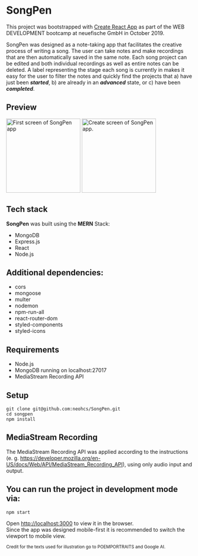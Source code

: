 # SongPen

This project was bootstrapped with [Create React App](https://github.com/facebook/create-react-app) as part of the WEB DEVELOPMENT bootcamp at neuefische GmbH in October 2019.

SongPen was designed as a note-taking app that facilitates the creative process of writing a song. The user can take notes and make recordings that are then automatically saved in the same note. Each song project can be edited and both individual recordings as well as entire notes can be deleted. A label representing the stage each song is currently in makes it easy for the user to filter the notes and quickly find the projects that a) have just been ***started***, b) are already in an ***advanced*** state, or c) have been ***completed***.

## Preview
<img width="200" src="https://res.cloudinary.com/dym5cwcpv/image/upload/v1572264216/localhost_3000__iPhone_6_7_8_wsbjw0.png" alt="First screen of SongPen app"/> <img width="200" src="https://res.cloudinary.com/dym5cwcpv/image/upload/v1572264216/localhost_3000__iPhone_6_7_8_1_tinicg.png" alt="Create screen of SongPen app."/>


## Tech stack

**SongPen** was built using the **MERN** Stack:

- MongoDB
- Express.js
- React
- Node.js
    
## Additional dependencies:

- cors
- mongoose
- multer
- nodemon
- npm-run-all
- react-router-dom
- styled-components
- styled-icons
    
## Requirements

- Node.js
- MongoDB running on localhost:27017
- MediaStream Recording API
    
## Setup

    git clone git@github.com:neohcs/SongPen.git
    cd songpen
    npm install

## MediaStream Recording

The MediaStream Recording API was applied according to the instructions (e. g. https://developer.mozilla.org/en-US/docs/Web/API/MediaStream_Recording_API), using only audio input and output.

## You can run the project in development mode via:

   `npm start`

Open [http://localhost:3000](http://localhost:3000) to view it in the browser.<br>
Since the app was designed mobile-first it is recommended to switch the viewport to mobile view.


<sub>Credit for the texts used for illustration go to POEMPORTRAITS and Google AI.</sub>
